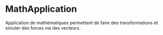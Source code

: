 # MathApplication
Application de mathématiques permettant de faire des transformations et simuler des forces via des vecteurs.

